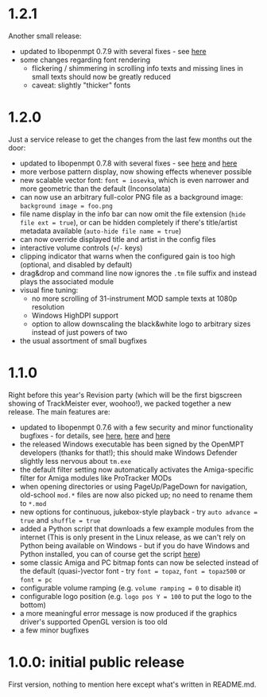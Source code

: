 # 1.2.1

Another small release:
- updated to libopenmpt 0.7.9 with several fixes - see [here](https://lib.openmpt.org/libopenmpt/2024/07/21/security-updates-0.7.9-0.6.18-0.5.32-0.4.44/)
- some changes regarding font rendering
  - flickering / shimmering in scrolling info texts and missing lines in small texts should now be greatly reduced
  - caveat: slightly "thicker" fonts


# 1.2.0

Just a service release to get the changes from the last few months out the door:
- updated to libopenmpt 0.7.8 with several fixes - see [here](https://lib.openmpt.org/libopenmpt/2024/05/12/releases-0.7.7-0.6.16-0.5.30-0.4.42/) and [here](https://lib.openmpt.org/libopenmpt/2024/06/09/security-update-0.7.8-releases-0.6.17-0.5.31-0.4.43/)
- more verbose pattern display, now showing effects whenever possible
- new scalable vector font: `font = iosevka`, which is even narrower and more geometric than the default (Inconsolata)
- can now use an arbitrary full-color PNG file as a background image: `background image = foo.png`
- file name display in the info bar can now omit the file extension (`hide file ext = true`), or can be hidden completely if there's title/artist metadata available (`auto-hide file name = true`)
- can now override displayed title and artist in the config files
- interactive volume controls (`+`/`-` keys)
- clipping indicator that warns when the configured gain is too high (optional, and disabled by default)
- drag&drop and command line now ignores the `.tm` file suffix and instead plays the associated module
- visual fine tuning:
  - no more scrolling of 31-instrument MOD sample texts at 1080p resolution
  - Windows HighDPI support
  - option to allow downscaling the black&white logo to arbitrary sizes instead of just powers of two
- the usual assortment of small bugfixes


# 1.1.0

Right before this year's Revision party (which will be the first bigscreen showing of TrackMeister ever, woohoo!), we packed together a new release. The main features are:
- updated to libopenmpt 0.7.6 with a few security and minor functionality bugfixes - for details, see [here](https://lib.openmpt.org/libopenmpt/2024/03/03/releases-0.7.4-0.6.13-0.5.27-0.4.39/), [here](https://lib.openmpt.org/libopenmpt/2024/03/17/security-updates-0.7.5-0.6.14-0.5.28-0.4.40/) and [here](https://lib.openmpt.org/libopenmpt/2024/03/24/security-updates-0.7.6-0.6.15-0.5.29-0.4.41/)
- the released Windows executable has been signed by the OpenMPT developers (thanks for that!); this should make Windows Defender slightly less nervous about `tm.exe`
- the default filter setting now automatically activates the Amiga-specific filter for Amiga modules like ProTracker MODs
- when opening directories or using PageUp/PageDown for navigation, old-school `mod.*` files are now also picked up; no need to rename them to `*.mod`
- new options for continuous, jukebox-style playback - try `auto advance = true` and `shuffle = true`
- added a Python script that downloads a few example modules from the internet (This is only present in the Linux release, as we can't rely on Python being available on Windows - but if you do have Windows and Python installed, you can of course get the script [here](https://raw.githubusercontent.com/kajott/TrackMeister/main/download_examples.py))
- some classic Amiga and PC bitmap fonts can now be selected instead of the default (quasi-)vector font - try `font = topaz`, `font = topaz500` or `font = pc`
- configurable volume ramping (e.g. `volume ramping = 0` to disable it)
- configurable logo position (e.g. `logo pos Y = 100` to put the logo to the bottom)
- a more meaningful error message is now produced if the graphics driver's supported OpenGL version is too old
- a few minor bugfixes


# 1.0.0: initial public release

First version, nothing to mention here except what's written in README.md.
